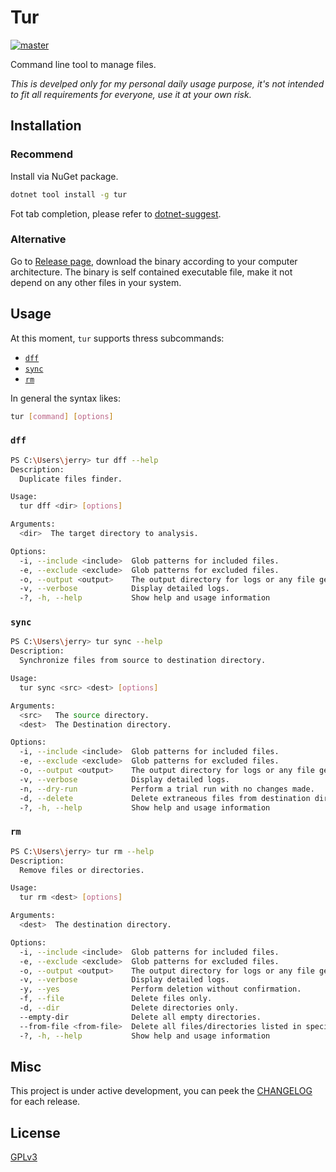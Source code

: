 # Tur

[![master](https://github.com/JerryBian/tur/actions/workflows/build.yml/badge.svg)](https://github.com/JerryBian/tur/actions/workflows/build.yml)

Command line tool to manage files.

_This is develped only for my personal daily usage purpose, it's not intended to fit all requirements for everyone, use it at your own risk._

## Installation

### Recommend

Install via NuGet package.

```sh
dotnet tool install -g tur
```

Fot tab completion, please refer to [dotnet-suggest](https://github.com/dotnet/command-line-api/blob/main/docs/dotnet-suggest.md).

### Alternative

Go to [Release page](https://github.com/JerryBian/tur/releases/tag/latest), download the binary according to your computer architecture. The binary is self contained executable file, make it not depend on any other files in your system.

## Usage

At this moment, `tur` supports thress subcommands:
- [`dff`](./#dff)
- [`sync`](./#sync)
- [`rm`](./#rm)

In general the syntax likes:

```sh
tur [command] [options]
```

### `dff`

```sh
PS C:\Users\jerry> tur dff --help
Description:
  Duplicate files finder.

Usage:
  tur dff <dir> [options]

Arguments:
  <dir>  The target directory to analysis.

Options:
  -i, --include <include>  Glob patterns for included files.
  -e, --exclude <exclude>  Glob patterns for excluded files.
  -o, --output <output>    The output directory for logs or any file generated during processing.
  -v, --verbose            Display detailed logs.
  -?, -h, --help           Show help and usage information
```

### `sync`

```sh
PS C:\Users\jerry> tur sync --help
Description:
  Synchronize files from source to destination directory.

Usage:
  tur sync <src> <dest> [options]

Arguments:
  <src>   The source directory.
  <dest>  The Destination directory.

Options:
  -i, --include <include>  Glob patterns for included files.
  -e, --exclude <exclude>  Glob patterns for excluded files.
  -o, --output <output>    The output directory for logs or any file generated during processing.
  -v, --verbose            Display detailed logs.
  -n, --dry-run            Perform a trial run with no changes made.
  -d, --delete             Delete extraneous files from destination directory.
  -?, -h, --help           Show help and usage information
```

### `rm`

```sh
PS C:\Users\jerry> tur rm --help
Description:
  Remove files or directories.

Usage:
  tur rm <dest> [options]

Arguments:
  <dest>  The destination directory.

Options:
  -i, --include <include>  Glob patterns for included files.
  -e, --exclude <exclude>  Glob patterns for excluded files.
  -o, --output <output>    The output directory for logs or any file generated during processing.
  -v, --verbose            Display detailed logs.
  -y, --yes                Perform deletion without confirmation.
  -f, --file               Delete files only.
  -d, --dir                Delete directories only.
  --empty-dir              Delete all empty directories.
  --from-file <from-file>  Delete all files/directories listed in specified file.
  -?, -h, --help           Show help and usage information
```

## Misc

This project is under active development, you can peek the [CHANGELOG](https://github.com/JerryBian/tur/blob/master/CHANGELOG.md) for each release.

## License
[GPLv3](https://github.com/JerryBian/tur/blob/master/LICENSE)
